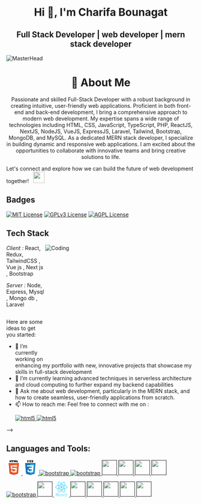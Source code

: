<h1 align="center">Hi 👋, I'm Charifa Bounagat</h1>
<h2 align="center">Full Stack Developer | web developer | mern stack developer </h2>

![MasterHead](
https://user-images.githubusercontent.com/74038190/225813708-98b745f2-7d22-48cf-9150-083f1b00d6c9.gif
)


##

<h1 align="center" > 🚀 About Me </h1>
<p align="center" >
  Passionate and skilled Full-Stack Developer with a robust background in creating intuitive, user-friendly web applications. Proficient in both front-end and back-end development, I bring a comprehensive approach to modern web development. My expertise spans a wide range of technologies including HTML, CSS, JavaScript, TypeScript, PHP, ReactJS, NextJS, NodeJS, VueJS, ExpressJS, Laravel, Tailwind, Bootstrap, MongoDB, and MySQL. As a dedicated MERN stack developer, I specialize in building dynamic and responsive web applications.
I am excited about the opportunities to collaborate with innovative teams and bring creative solutions to life.

<p>
  Let's connect and explore how we can build the future of web development together! &nbsp;
<img src="https://user-images.githubusercontent.com/74038190/216120974-24a76b31-7f39-41f1-a38f-b3c1377cc612.png" width="30" height="30" />
</p>
</p>


## Badges
[![MIT License](https://img.shields.io/badge/License-MIT-green.svg)](https://choosealicense.com/licenses/mit/)
[![GPLv3 License](https://img.shields.io/badge/License-GPL%20v3-yellow.svg)](https://opensource.org/licenses/)
[![AGPL License](https://img.shields.io/badge/license-AGPL-blue.svg)](http://www.gnu.org/licenses/agpl-3.0)

## Tech Stack  


<img align="right" alt="Coding" width="400" height="300" src="https://user-images.githubusercontent.com/74038190/221352975-94759904-aa4c-4032-a8ab-b546efb9c478.gif" >

*Client :* React, Redux, TailwindCSS , Vue js  , Next js , Bootstrap 

*Server :* Node, Express, Mysql , Mongo db , Laravel

##

Here are some ideas to get you started:

- 🔭 I’m currently working on enhancing my portfolio with new, innovative projects that showcase my skills in full-stack development
- 🌱 I’m currently learning advanced techniques in serverless architecture and cloud computing to further expand my backend capabilities
- 💬 Ask me about web development, particularly in the MERN stack, and how to create seamless, user-friendly applications from scratch.
- 📫 How to reach me: Feel free to connect with me on : 
    &nbsp;
  <p>
      <a href="https://www.linkedin.com/in/charifa-bounagat-a66ba0265/" target="_blank" rel="noreferrer">
        <img src="https://user-images.githubusercontent.com/74038190/216122065-2f028bae-25d6-4a3c-bc9f-175394ed5011.png" alt="html5" width="40" height="40"/>
      </a>
        <a href="bounagatcharifa01@gmail.com" target="_blank" rel="noreferrer">
          <img src="https://user-images.githubusercontent.com/74038190/235294012-0a55e343-37ad-4b0f-924f-c8431d9d2483.gif" alt="html5" width="40" height="40"/>
      </a>
    </p>
-->
<h2 align="left">Languages and Tools:</h2>
<div> 
  <p>
    <a href="https://www.w3.org/html/" target="_blank" rel="noreferrer">
      <img src="https://raw.githubusercontent.com/devicons/devicon/master/icons/html5/html5-original-wordmark.svg" alt="html5" width="40" height="40"/>
    </a>
     <a href="https://www.w3schools.com/css/" target="_blank" rel="noreferrer">
      <img src="https://raw.githubusercontent.com/devicons/devicon/master/icons/css3/css3-original-wordmark.svg" alt="css3" width="40" height="40"/>
    </a>
    <a href="https://getbootstrap.com" target="_blank" rel="noreferrer">
      <img src="https://raw.githubusercontent.com/jmnote/z-icons/master/svg/javascript.svg" alt="bootstrap" width="40" height="40"/>
    </a>
    <a href="https://getbootstrap.com" target="_blank" rel="noreferrer">
      <img src="https://raw.githubusercontent.com/jmnote/z-icons/master/svg/php.svg" alt="bootstrap" width="40" height="40"/>
    </a>
     <a href="" target="_blank" rel="noreferrer">
       <img src="https://cdn.jsdelivr.net/gh/devicons/devicon@latest/icons/azuresqldatabase/azuresqldatabase-original.svg"  width="40" height="40"/>
    </a>  
     <a href="" target="_blank" rel="noreferrer">
    <img src="https://cdn.jsdelivr.net/gh/devicons/devicon@latest/icons/mysql/mysql-original-wordmark.svg" alt="" width="40" height="40"/>
  </a>
  <a href="" target="_blank" rel="noreferrer">
    <img src="https://cdn.jsdelivr.net/gh/devicons/devicon@latest/icons/mongodb/mongodb-plain-wordmark.svg" alt="" width="40" height="40"/>
  </a>
   <a href="" target="_blank" rel="noreferrer">
    <img src="https://cdn.jsdelivr.net/gh/devicons/devicon@latest/icons/microsoftsqlserver/microsoftsqlserver-original-wordmark.svg" alt="" width="40" height="40"/>
  </a>
  </p>
  
  <p>
     <a href="https://getbootstrap.com" target="_blank" rel="noreferrer">
      <img src="https://raw.githubusercontent.com/jmnote/z-icons/master/svg/bootstrap.svg" alt="bootstrap" width="40" height="40"/>
    </a>     
   <a href="" target="_blank" rel="noreferrer">
      <img src="https://cdn.jsdelivr.net/gh/devicons/devicon@latest/icons/tailwindcss/tailwindcss-original.svg" width="40" height="40" />
    </a>
    <a href="https://reactjs.org/" target="_blank" rel="noreferrer">
      <img src="https://raw.githubusercontent.com/devicons/devicon/master/icons/react/react-original-wordmark.svg" alt="react" width="40" height="40"/>
    </a>
    <a href="" target="_blank" rel="noreferrer">
      <img src="https://cdn.jsdelivr.net/gh/devicons/devicon@latest/icons/nextjs/nextjs-original.svg" alt="" width="40" height="40"/>
    </a>
    <a href="" target="_blank" rel="noreferrer">
      <img src="https://cdn.jsdelivr.net/gh/devicons/devicon@latest/icons/vuejs/vuejs-original-wordmark.svg"  alt="" width="40" height="40"/>
    </a>
       <a href="" target="_blank" rel="noreferrer">
    <img  src="https://cdn.jsdelivr.net/gh/devicons/devicon@latest/icons/nodejs/nodejs-original-wordmark.svg" alt="" width="40" height="40"/>
  </a>
    <a href="" target="_blank" rel="noreferrer">
    <img src="https://cdn.jsdelivr.net/gh/devicons/devicon@latest/icons/express/express-original-wordmark.svg" alt="" width="40" height="40"/>
  </a>
     <a href="" target="_blank" rel="noreferrer">
    <img src="https://cdn.jsdelivr.net/gh/devicons/devicon@latest/icons/laravel/laravel-original-wordmark.svg" alt="" width="40" height="40"/>
  </a>
  </p>
   
</div>


  
